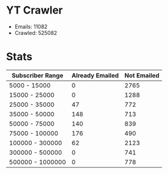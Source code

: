 # YT Crawler
- Emails: 11082
- Crawled: 525082

# Stats
| Subscriber Range  | Already Emailed | Not Emailed |
|-------|-------|-------|
| 5000 - 15000 | 0 | 2765 |
| 15000 - 25000 | 0 | 1288 |
| 25000 - 35000 | 47 | 772 |
| 35000 - 50000 | 148 | 713 |
| 50000 - 75000 | 140 | 839 |
| 75000 - 100000 | 176 | 490 |
| 100000 - 300000 | 62 | 2123 |
| 300000 - 500000 | 0 | 741 |
| 500000 - 1000000 | 0 | 778 |
